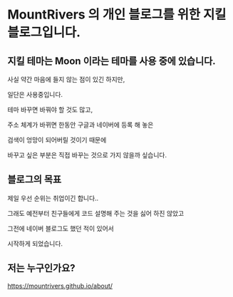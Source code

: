 # MountRivers 의 개인 블로그를 위한 지킬 블로그입니다. 

## 지킬 테마는 Moon 이라는 테마를 사용 중에 있습니다. 

사실 약간 마음에 들지 않는 점이 있긴 하지만, 

일단은 사용중입니다. 

테마 바꾸면 바꿔야 할 것도 많고, 

주소 체계가 바뀌면 한동안 구글과 네이버에 등록 해 놓은 

검색이 엉망이 되어버릴 것이기 때문에

바꾸고 싶은 부분은 직접 바꾸는 것으로 가지 않을까 싶습니다. 

## 블로그의 목표
제일 우선 순위는 취업이긴 합니다..

그래도 예전부터 친구들에게 코드 설명해 주는 것을 싫어 하진 않았고

그전에 네이버 블로그도 했던 적이 있어서 

시작하게 되었습니다. 

## 저는 누구인가요?

https://mountrivers.github.io/about/

